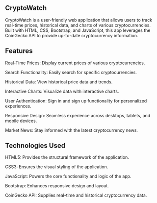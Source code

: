 ## CryptoWatch
CryptoWatch is a user-friendly web application that allows users to track real-time prices, historical data, and charts of various cryptocurrencies. Built with HTML, CSS, Bootstrap, and JavaScript, this app leverages the CoinGecko API to provide up-to-date cryptocurrency information.

## Features
Real-Time Prices: Display current prices of various cryptocurrencies.

Search Functionality: Easily search for specific cryptocurrencies.

Historical Data: View historical price data and trends.

Interactive Charts: Visualize data with interactive charts.

User Authentication: Sign in and sign up functionality for personalized experiences.

Responsive Design: Seamless experience across desktops, tablets, and mobile devices.

Market News: Stay informed with the latest cryptocurrency news.

## Technologies Used
HTML5: Provides the structural framework of the application.

CSS3: Ensures the visual styling of the application.

JavaScript: Powers the core functionality and logic of the app.

Bootstrap: Enhances responsive design and layout.

CoinGecko API: Supplies real-time and historical cryptocurrency data.
